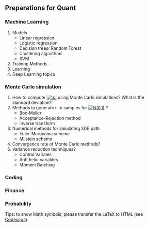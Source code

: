 <script type="text/javascript" src="http://cdn.mathjax.org/mathjax/latest/MathJax.js?config=default"></script>

## Preparations for Quant
### Machine Learning
1. Models
    - Linear regression
    - Logistic regression
    - Decision trees/ Random Forest
    - Clustering algorithms
    - SVM
3. Training Methods
4. Learning
5. Deep Learning topics
### Monte Carlo simulation
1. How to compute <a href="https://www.codecogs.com/eqnedit.php?latex=\inline&space;\pi" target="_blank"><img src="https://latex.codecogs.com/svg.latex?\inline&space;\pi" title="\pi" /></a> using Monte Carlo simulations? What is the standard deviation?
2. Methods to generate i.i.d samples for <a href="https://www.codecogs.com/eqnedit.php?latex=\inline&space;N(0,1)" target="_blank"><img src="https://latex.codecogs.com/svg.latex?\inline&space;N(0,1)" title="N(0,1)" /></a> ?
    - Box-Muller
    - Acceptance-Rejection method
    - Inverse transform
4. Numerical methods for simulating SDE path
    - Euler-Maruyama scheme
    - Milstein scheme
5. Convergence rate of Monte Carlo methods?
6. Variance reduction techniques?
    - Control Variates
    - Antithetic variables
    - Moment Batching
### Coding
### Finance
### Probability


Tips: to show Math symbols, please transfer the LaTeX to HTML (see [Codecogs](https://www.codecogs.com/latex/eqneditor.php)).
